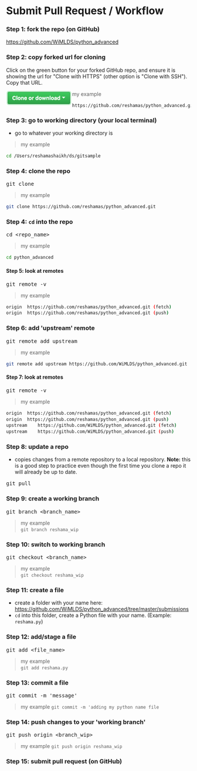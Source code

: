 # Submit Pull Request / Workflow

### Step 1:  fork the repo (on GitHub)
https://github.com/WiMLDS/python_advanced

### Step 2:  copy forked url for cloning 
Click on the green button for your forked GitHub repo, and ensure it is showing the url for "Clone with HTTPS"  (other option is "Clone with SSH").  Copy that URL.    

<img src="images/github_clone_button.png" align="left" height="40" width="180" >

>my example  
```text
https://github.com/reshamas/python_advanced.git
```

### Step 3:  go to working directory (your local terminal)
* go to whatever your working directory is
>my example
```bash
cd /Users/reshamashaikh/ds/gitsample
```

### Step 4:  clone the repo  
<kbd> git clone <url> </kbd> 
>my example
```bash
git clone https://github.com/reshamas/python_advanced.git
```

### Step 4:  `cd` into the repo
<kbd> cd <repo_name> </kbd>
>my example
```bash
cd python_advanced 
```

#### Step 5:  look at remotes
<kbd> git remote -v </kbd>
>my example
```bash
origin	https://github.com/reshamas/python_advanced.git (fetch)
origin	https://github.com/reshamas/python_advanced.git (push)
```

### Step 6:  add 'upstream' remote
<kbd> git remote add upstream <url> </kbd>
>my example
```bash
git remote add upstream https://github.com/WiMLDS/python_advanced.git
```

#### Step 7:  look at remotes
<kbd> git remote -v </kbd>  
>my example
```bash
origin	https://github.com/reshamas/python_advanced.git (fetch)
origin	https://github.com/reshamas/python_advanced.git (push)
upstream	https://github.com/WiMLDS/python_advanced.git (fetch)
upstream	https://github.com/WiMLDS/python_advanced.git (push)
```

### Step 8:  update a repo
* copies changes from a remote repository to a local repository.
**Note:**  this is a good step to practice even though the first time you clone a repo it will already be up to date.   

<kbd> git pull </kbd> 

 
### Step 9:  create a working branch
<kbd> git branch <branch_name> </kbd>
>my example  
`git branch reshama_wip`

### Step 10:  switch to working branch
<kbd> git checkout <branch_name> </kbd>  
>my example  
`git checkout reshama_wip`

### Step 11:  create a file
* create a folder with your name here:  https://github.com/WiMLDS/python_advanced/tree/master/submissions
* `cd` into this folder, create a Python file with your name.  (Example:  `reshama.py`)

### Step 12:  add/stage a file
<kbd> git add <file_name> </kbd>  
>my example  
`git add reshama.py`

### Step 13:  commit a file
<kbd> git commit -m 'message' </kbd>
>my example
 `git commit -m 'adding my python name file`
 
### Step 14:  push changes to your 'working branch'
<kbd> git push origin <branch_wip> </kbd>  
>my example
`git push origin reshama_wip`


### Step 15:  submit pull request (on GitHub)


